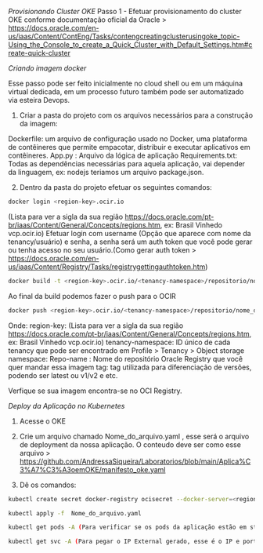 *Provisionando Cluster OKE*
Passo 1 - Efetuar provisionamento do cluster OKE conforme documentação oficial da Oracle > https://docs.oracle.com/en-us/iaas/Content/ContEng/Tasks/contengcreatingclusterusingoke_topic-Using_the_Console_to_create_a_Quick_Cluster_with_Default_Settings.htm#create-quick-cluster

*Criando imagem docker*

Esse passo pode ser feito inicialmente no cloud shell ou em um máquina virtual dedicada, em um processo futuro também pode ser automatizado via esteira Devops.

1. Criar a pasta do projeto com os arquivos necessários para a construção da imagem:

Dockerfile: um arquivo de configuração usado no Docker, uma plataforma de contêineres que permite empacotar, distribuir e executar aplicativos em contêineres.
App.py : Arquivo da lógica de aplicação
Requirements.txt: Todas as dependências necessárias para aquela aplicação, vai depender da linguagem, ex: nodejs teriamos um arquivo package.json.

2. Dentro da pasta do projeto efetuar os seguintes comandos:
```bash
docker login <region-key>.ocir.io
```
(Lista para ver a sigla da sua região https://docs.oracle.com/pt-br/iaas/Content/General/Concepts/regions.htm, ex: Brasil Vinhedo vcp.ocir.io)
Efetuar login com username (Opção que aparece com nome da tenancy/usuário) e senha, a senha será um auth token que você pode gerar ou tenha acesso no seu usuário.(Como gerar auth token > https://docs.oracle.com/en-us/iaas/Content/Registry/Tasks/registrygettingauthtoken.htm)

```bash
docker build -t <region-key>.ocir.io/<tenancy-namespace>/repositorio/nome_da_imagem .
```
Ao final da build podemos fazer o push para o OCIR

```bash
docker push <region-key>.ocir.io/<tenancy-namespace>/repositorio/nome_da_imagem
```

Onde:
region-key: (Lista para ver a sigla da sua região https://docs.oracle.com/pt-br/iaas/Content/General/Concepts/regions.htm, ex: Brasil Vinhedo vcp.ocir.io)
tenancy-namespace: ID único de cada tenancy que pode ser encontrado em Profile > Tenancy > Object storage namespace:
Repo-name : Nome do repositório Oracle Registry que você quer mandar essa imagem
tag: tag utilizada para diferenciação de versões, podendo ser latest ou v1/v2 e etc.

Verfique se sua imagem encontra-se no OCI Registry.

*Deploy da Aplicação no Kubernetes*

1. Acesse o OKE 
2. Crie um arquivo chamado Nome_do_arquivo.yaml , esse será o arquivo de deployment da nossa aplicação. 
O conteudo deve ser como esse arquivo > https://github.com/AndressaSiqueira/Laboratorios/blob/main/Aplica%C3%A7%C3%A3oemOKE/manifesto_oke.yaml

3. Dê os comandos:
```bash
kubectl create secret docker-registry ocisecret --docker-server=<region-key>.ocir.io --docker-username='<tenancy-namespace>/<oci-username>' --docker-password='<oci-auth-token>' --docker-email='<email-address>'
```
```bash
kubectl apply -f  Nome_do_arquivo.yaml
```
```bash
kubectl get pods -A (Para verificar se os pods da aplicação estão em status 'running')
```
```bash
kubectl get svc -A (Para pegar o IP External gerado, esse é o IP e porta da nossa aplicação)
```

